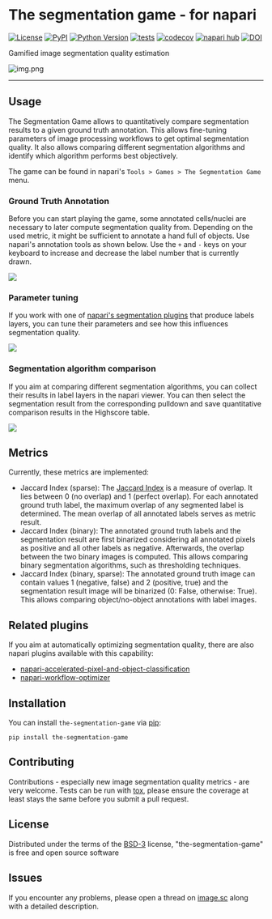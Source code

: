 # The segmentation game - for napari

[![License](https://img.shields.io/pypi/l/the-segmentation-game.svg?color=green)](https://github.com/haesleinhuepf/the-segmentation-game/raw/main/LICENSE)
[![PyPI](https://img.shields.io/pypi/v/the-segmentation-game.svg?color=green)](https://pypi.org/project/the-segmentation-game)
[![Python Version](https://img.shields.io/pypi/pyversions/the-segmentation-game.svg?color=green)](https://python.org)
[![tests](https://github.com/haesleinhuepf/the-segmentation-game/workflows/tests/badge.svg)](https://github.com/haesleinhuepf/the-segmentation-game/actions)
[![codecov](https://codecov.io/gh/haesleinhuepf/the-segmentation-game/branch/main/graph/badge.svg)](https://codecov.io/gh/haesleinhuepf/the-segmentation-game)
[![napari hub](https://img.shields.io/endpoint?url=https://api.napari-hub.org/shields/the-segmentation-game)](https://napari-hub.org/plugins/the-segmentation-game)
[![DOI](https://zenodo.org/badge/DOI/10.5281/zenodo.6588373.svg)](https://doi.org/10.5281/zenodo.6588373)

Gamified image segmentation quality estimation

![img.png](https://github.com/haesleinhuepf/the-segmentation-game/raw/main/images/screencast.gif)

----------------------------------

## Usage

The Segmentation Game allows to quantitatively compare segmentation results to a given ground truth annotation.
This allows fine-tuning parameters of image processing workflows to get optimal segmentation quality. 
It also allows comparing different segmentation algorithms and identify which algorithm performs best objectively.

The game can be found in napari's `Tools > Games > The Segmentation Game` menu.

### Ground Truth Annotation

Before you can start playing the game, some annotated cells/nuclei are necessary to later compute segmentation quality from.
Depending on the used metric, it might be sufficient to annotate a hand full of objects. 
Use napari's annotation tools as shown below. 
Use the `+` and `-` keys on your keyboard to increase and decrease the label number that is currently drawn.

![](https://github.com/haesleinhuepf/the-segmentation-game/raw/main/images/annotation.gif)

### Parameter tuning

If you work with one of [napari's segmentation plugins](https://www.napari-hub.org/?search=segmentation&sort=relevance&page=1) that produce labels layers,
you can tune their parameters and see how this influences segmentation quality.

![](https://github.com/haesleinhuepf/the-segmentation-game/raw/main/images/parameter_tuning.gif)

### Segmentation algorithm comparison

If you aim at comparing different segmentation algorithms, you can collect their results in label layers in the napari viewer.
You can then select the segmentation result from the corresponding pulldown and save quantitative comparison results in the Highscore table.

![](https://github.com/haesleinhuepf/the-segmentation-game/raw/main/images/algorithm_comparison.gif)

## Metrics

Currently, these metrics are implemented:
* Jaccard Index (sparse): The [Jaccard Index](https://en.wikipedia.org/wiki/Jaccard_index) is a measure of overlap. 
  It lies between 0 (no overlap) and 1 (perfect overlap). 
  For each annotated ground truth label, the maximum overlap of any segmented label is determined. 
  The mean overlap of all annotated labels serves as metric result.
* Jaccard Index (binary): The annotated ground truth labels and the segmentation result are first binarized considering all annotated pixels as positive and all other labels as negative.
  Afterwards, the overlap between the two binary images is computed. This allows comparing binary segmentation algorithms, such as thresholding techniques.
* Jaccard Index (binary, sparse): The annotated ground truth image can contain values 1 (negative, false) and 2 (positive, true) and
  the segmentation result image will be binarized (0: False, otherwise: True). This allows comparing object/no-object annotations with label images.

## Related plugins

If you aim at automatically optimizing segmentation quality, there are also napari plugins available with this capability:

* [napari-accelerated-pixel-and-object-classification](https://www.napari-hub.org/plugins/napari-accelerated-pixel-and-object-classification)
* [napari-workflow-optimizer](https://www.napari-hub.org/plugins/napari-workflow-optimizer)

## Installation

You can install `the-segmentation-game` via [pip]:

    pip install the-segmentation-game

## Contributing

Contributions - especially new image segmentation quality metrics - are very welcome. Tests can be run with [tox], please ensure
the coverage at least stays the same before you submit a pull request.

## License

Distributed under the terms of the [BSD-3] license,
"the-segmentation-game" is free and open source software

## Issues

If you encounter any problems, please open a thread on [image.sc](https://image.sc) along with a detailed description.

[napari]: https://github.com/napari/napari
[Cookiecutter]: https://github.com/audreyr/cookiecutter
[@napari]: https://github.com/napari
[MIT]: http://opensource.org/licenses/MIT
[BSD-3]: http://opensource.org/licenses/BSD-3-Clause
[GNU GPL v3.0]: http://www.gnu.org/licenses/gpl-3.0.txt
[GNU LGPL v3.0]: http://www.gnu.org/licenses/lgpl-3.0.txt
[Apache Software License 2.0]: http://www.apache.org/licenses/LICENSE-2.0
[Mozilla Public License 2.0]: https://www.mozilla.org/media/MPL/2.0/index.txt
[cookiecutter-napari-plugin]: https://github.com/napari/cookiecutter-napari-plugin

[file an issue]: https://github.com/haesleinhuepf/the-segmentation-game/issues

[napari]: https://github.com/napari/napari
[tox]: https://tox.readthedocs.io/en/latest/
[pip]: https://pypi.org/project/pip/
[PyPI]: https://pypi.org/
